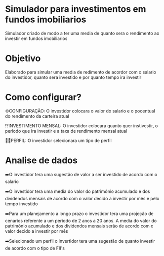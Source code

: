 # Simulador para investimentos em fundos imobiliarios
Simulador criado de modo a ter uma media de quanto sera o rendimento ao investir em fundos imobiliarios
# Objetivo
Elaborado para simular uma media de redimento de acordor com o salario do investidor, quanto sera investido e por quanto tempo ira investir
# Como configurar?
⚙️CONFIGURAÇÃO: O investidor colocara o valor do salario e o pocentual do rendimento da carteira atual

⁉️INVESTIMENTO MENSAL: O investidor colocara quanto quer instivestir, o periodo que ira investir e a taxa de rendimento mensal atual

👨‍💼PERFIL: O investidor selecionara um tipo de perfil 
# Analise de dados 
➡️O investidor tera uma sugestão de valor a ser investido de acordo com o salario 

➡️O investidor tera uma media do valor do patrimônio acumulado e dos dividendos mensais de acordo com o valor decido a investir por mês e pelo tempo investido

➡️Para um planejamento a longo prazo o investidor tera uma projeção de cenarios referente a um periodo de 2 anos a 20 anos. A media do valor do patrimônio acumulado e dos dividendos mensais serão de acordo com o valor decido a investir por mês

➡️Selecionado um perfil o invertidor tera uma sugestão de quanto investir de acordo com o tipo de FII's
